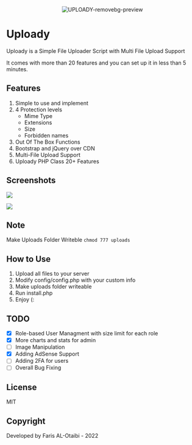 <div align="center">
   <img src="https://i.ibb.co/qMSh4gN/UPLOADY-removebg-preview.png" alt="UPLOADY-removebg-preview" border="0">
</div>

# Uploady

Uploady is a Simple File Uploader Script with Multi File Upload Support

It comes with more than 20 features and you can set up it in less than 5 minutes.

## Features

1. Simple to use and implement
2. 4 Protection levels
   + Mime Type
   + Extensions
   + Size
   + Forbidden names
3. Out Of The Box Functions
4. Bootstrap and jQuery over CDN
5. Multi-File Upload Support
6. Uploady PHP Class 20+ Features

## Screenshots

![](https://i.ibb.co/sVg1RPS/screencapture-localhost-Uploady-uploady-index-php-2022-07-27-16-22-03.png)

![](https://i.ibb.co/M2Rs0vF/screencapture-localhost-Uploady-uploady-admin-index-php-2022-07-27-16-24-09.png)

## Note
Make Uploads Folder Writeble ``` chmod 777 uploads ```

## How to Use
1. Upload all files to your server
2. Modify config/config.php with your custom info
3. Make uploads folder writeable
4. Run install.php
5. Enjoy (:

## TODO

- [x] Role-based User Managment with size limit for each role
- [x] More charts and stats for admin
- [ ] Image Manipulation
- [x] Adding AdSense Support
- [ ] Adding 2FA for users
- [ ] Overall Bug Fixing

## License

MIT

## Copyright
Developed by Faris AL-Otaibi - 2022
